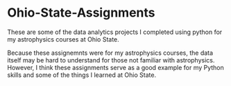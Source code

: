 # Ohio-State-Assignments
These are some of the data analytics projects I completed using python for my astrophysics courses at Ohio State. 

Because these assignemnts were for my astrophysics courses, the data itself may be hard to understand for those not familiar with astrophysics. However, I think these assignments serve as a good example for my Python skills and some of the things I learned at Ohio State.
